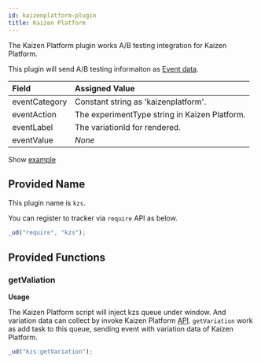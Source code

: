```yaml
---
id: kaizenplatform-plugin
title: Kaizen Platform
---
```


The Kaizen Platform plugin works A/B testing integration for Kaizen Platform.

This plugin will send A/B testing informaiton as [Event data](./field-reference.html#event-tracking).

| Field         | Assigned Value                                |
| :------------ | :-------------------------------------------- |
| eventCategory | Constant string as 'kaizenplatform'.          |
| eventAction   | The experimentType string in Kaizen Platform. |
| eventLabel    | The variationId for rendered.                 |
| eventValue    | _None_                                        |

Show [example](https://userdive.github.io/agent.js/kaizen-platform/)

## Provided Name

This plugin name is `kzs`.

You can register to tracker via `require` API as below.

```js
_ud("require", "kzs");
```

## Provided Functions

### getValiation

**Usage**

The Kaizen Platform script will inject kzs queue under window.
And variation data can collect by invoke Kaizen Platform [API](https://support.kaizenplatform.net/hc/en-us/articles/206075262-Collecting-Variation-data).
`getVariation` work as add task to this queue, sending event with variation data of Kaizen Platform.

```js
_ud("kzs:getVariation");
```
